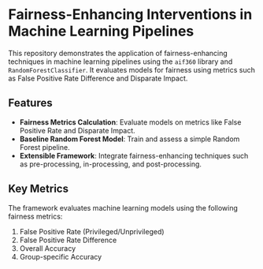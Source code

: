# Fairness-Enhancing Interventions in Machine Learning Pipelines

This repository demonstrates the application of fairness-enhancing techniques in machine learning pipelines using the `aif360` library and `RandomForestClassifier`. It evaluates models for fairness using metrics such as False Positive Rate Difference and Disparate Impact.

## Features

- **Fairness Metrics Calculation**: Evaluate models on metrics like False Positive Rate and Disparate Impact.
- **Baseline Random Forest Model**: Train and assess a simple Random Forest pipeline.
- **Extensible Framework**: Integrate fairness-enhancing techniques such as pre-processing, in-processing, and post-processing.


## Key Metrics
The framework evaluates machine learning models using the following fairness metrics:
1. False Positive Rate (Privileged/Unprivileged)
2. False Positive Rate Difference
3. Overall Accuracy
4. Group-specific Accuracy


